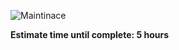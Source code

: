 ![Maintinace](https://image.opencart.com/cache/5abf1dea704be-resize-710x380.jpg)

**Estimate time until complete: 5 hours**
